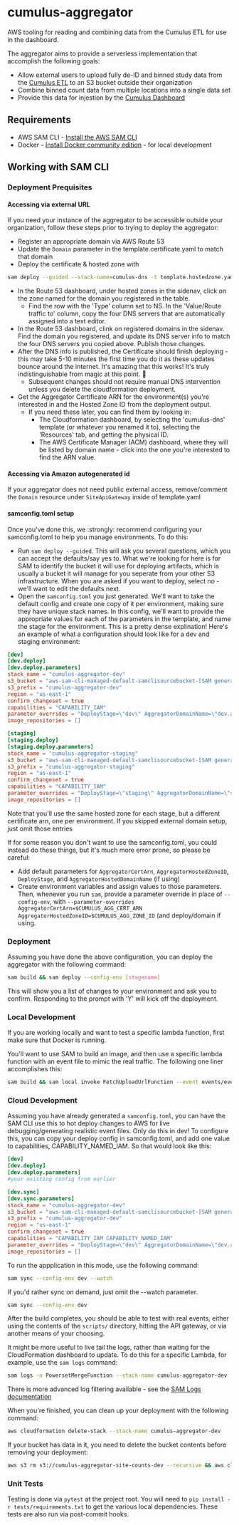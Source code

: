 # cumulus-aggregator

AWS tooling for reading and combining data from the Cumulus ETL for use in the dashboard.

The aggregator aims to provide a serverless implementation that accomplish the following goals:
- Allow external users to upload fully de-ID and binned study data from the [Cumulus ETL](https://github.com/smart-on-fhir/cumulus-etl) to an S3 bucket outside their organization
- Combine binned count data from multiple locations into a single data set
- Provide this data for injestion by the [Cumulus Dashboard](https://github.com/smart-on-fhir/cumulus-app)

## Requirements

* AWS SAM CLI - [Install the AWS SAM CLI](https://docs.aws.amazon.com/serverless-application-model/latest/developerguide/serverless-sam-cli-install.html)
* Docker - [Install Docker community edition](https://hub.docker.com/search/?type=edition&offering=community) - for local development

## Working with SAM CLI

### Deployment Prequisites

#### Accessing via external URL

If you need your instance of the aggregator to be accessible outside your organization, follow these steps prior to trying to deploy the aggregator:

- Register an appropriate domain via AWS Route 53
- Update the `Domain` parameter in the template.certificate.yaml to match that domain
- Deploy the certificate & hosted zone with 
```bash
sam deploy --guided --stack-name=cumulus-dns -t template.hostedzone.yaml
```
- In the Route 53 dashboard, under hosted zones in the sidenav, click on the zone named for the domain you registered in the table.
  - Find the row with the 'Type' column set to NS. In the 'Value/Route traffic to' column, copy the four DNS servers that are automatically assigned into a text editor.
- In the Route 53 dashboard, clink on registered domains in the sidenav. Find the domain you registered, and update its DNS server info to match the four DNS servers you copied above. Publish those changes.
- After the DNS info is published, the Certificate should finish deploying - this may take 5-10 minutes the first time you do it as these updates bounce around the internet. It's amazing that this works! It's truly indistinguishable from magic at this point. 🧙
  - Subsequent changes should not require manual DNS intervention unless you delete the cloudformation deployment.
- Get the Aggregator Certificate ARN for the environment(s) you're interested in and the Hosted Zone ID from the deployment output.
  - If you need these later, you can find them by looking in:
    - The Cloudformation dashboard, by selecting the 'cumulus-dns' template (or whatever you renamed it to), selecting the 'Resources' tab, and getting the physical ID.
    - The AWS Certificate Manager (ACM) dashboard, where they will be listed by domain name - click into the one you're interested to find the ARN value.


#### Accessing via Amazon autogenerated id

If your aggregator does not need public external access, remove/comment the `Domain` resource under `SiteApiGateway` inside of template.yaml

#### samconfig.toml setup

Once you've done this, we :strongly: recommend configuring your samconfig.toml to help you manage environments. To do this:
- Run `sam deploy --guided`. This will ask you several questions, which you can accept the defaults/say yes to. What we're looking for here is for SAM to identify the bucket it will use for deploying artifacts, which is usually a bucket it will manage for you seperate from your other S3 infrastructure. When you are asked if you want to deploy, select no - we'll want to edit the defaults next.
- Open the `samconfig.toml` you just generated. We'll want to take the default config and create one copy of it per environment, making sure they have unique stack names. In this config, we'll want to provide the appropriate values for each of the parameters in the template, and name the stage for the environment. This is a pretty dense explination! Here's an example of what a configuration should look like for a dev and staging environment:
```toml
[dev]
[dev.deploy]
[dev.deploy.parameters]
stack_name = "cumulus-aggregator-dev"
s3_bucket = "aws-sam-cli-managed-default-samclisourcebucket-[SAM generated bucket id]"
s3_prefix = "cumulus-aggregator-dev"
region = "us-east-1"
confirm_changeset = true
capabilities = "CAPABILITY_IAM"
parameter_overrides = "DeployStage=\"dev\" AggregatorDomainName=\"dev.aggregator.yourdomain.org\" AggregatorHostedZoneID=\"1234567890ABCDEFHIJ\" AggregatorCertArn=\"arn:aws:acm:us-east-1:1234567890:certificate/12345678-90AB-CDEF-0123-4567890ABCD\""
image_repositories = []

[staging]
[staging.deploy]
[staging.deploy.parameters]
stack_name = "cumulus-aggregator-staging"
s3_bucket = "aws-sam-cli-managed-default-samclisourcebucket-[SAM generated bucket id]"
s3_prefix = "cumulus-aggregator-staging"
region = "us-east-1"
confirm_changeset = true
capabilities = "CAPABILITY_IAM"
parameter_overrides = "DeployStage=\"staging\" AggregatorDomainName=\"staging.aggregator.yourdomain.org\" AggregatorHostedZoneID=\"1234567890ABCDEFHIJ\" AggregatorCertArn=\"aarn:aws:acm:us-east-1:1234567890:certificate/12345678-90AB-CDEF-0123-FECDBA0987654\""
image_repositories = []
```
Note that you'll use the same hosted zone for each stage, but a different certificate arn, one per environment. If you skipped external domain setup, just omit those entries


If for some reason you don't want to use the samconfig.toml, you could instead do these things, but it's much more error prone, so please be careful:
- Add default parameters for `AggregatorCertArn`, `AggregatorHostedZoneID`, `DeployStage`, and `AggregatorHostedDomainName` (if using)
- Create environment variables and assign values to those parameters. Then, whenever you run `sam`, provide a parameter override in place of `--config-env`, with `--parameter-overrides AggregatorCertArn=$CUMULUS_AGG_CERT_ARN AggregatorHostedZoneID=$CUMULUS_AGG_ZONE_ID` (and deploy/domain if using.


### Deployment

Assuming you have done the above configuration, you can deploy the aggregator with the following command:

```bash
sam build && sam deploy --config-env [stagename]
```

This will show you a list of changes to your environment and ask you to confirm. Responding to the prompt with 'Y' will kick off the deployment.

### Local Development

If you are working locally and want to test a specific lambda function, first make sure that Docker is running.

You'll want to use SAM to build an image, and then use a specific lambda function with an event file to mimic the real traffic. The following one liner accomplishes this:

```bash
sam build && sam local invoke FetchUploadUrlFunction --event events/event-fetch-upload-url.json
```

### Cloud Development

Assuming you have already generated a `samconfig.toml`, you can have the SAM CLI use this to hot deploy changes to AWS for live debugging/generating realistic event files. Only do this in dev! To configure this, you can copy your deploy config in samconfig.toml, and add one value to capabilities, CAPABILITY_NAMED_IAM. So that would look like this:

```toml
[dev]
[dev.deploy]
[dev.deploy.parameters]
#your existing config from earlier

[dev.sync]
[dev.sync.parameters]
stack_name = "cumulus-aggregator-dev"
s3_bucket = "aws-sam-cli-managed-default-samclisourcebucket-[SAM generated bucket id]"
s3_prefix = "cumulus-aggregator-dev"
region = "us-east-1"
confirm_changeset = true
capabilities = "CAPABILITY_IAM CAPABILITY_NAMED_IAM"
parameter_overrides = "DeployStage=\"dev\" AggregatorDomainName=\"dev.aggregator.yourdomain.org\" AggregatorHostedZoneID=\"1234567890ABCDEFHIJ\" AggregatorCertArn=\"arn:aws:acm:us-east-1:1234567890:certificate/12345678-90AB-CDEF-0123-4567890ABCD\""
image_repositories = []

```

To run the appplication in this mode, use the following command:

```bash
sam sync --config-env dev --watch
```

If you'd rather sync on demand, just omit the --watch parameter.

```bash
sam sync --config-env dev
```

After the build completes, you should be able to test with real events, either using the contents of the `scripts/` directory, hitting the API gateway, or via another means of your choosing.

It might be more useful to live tail the logs, rather than waiting for the CloudFormation dashboard to update. To do this for a specific Lambda, for example, use the `sam logs` command:

```bash
sam logs -n PowersetMergeFunction --stack-name cumulus-aggregator-dev --tail
```

There is more advanced log filtering available - see the [SAM Logs documentation](https://docs.aws.amazon.com/serverless-application-model/latest/developerguide/sam-cli-command-reference-sam-logs.html)

When you're finished, you can clean up your deployment with the following command:

```bash
aws cloudformation delete-stack --stack-name cumulus-aggregator-dev
```

If your bucket has data in it, you need to delete the bucket contents before removing your deployment:

```bash
aws s3 rm s3://cumulus-aggregator-site-counts-dev --recursive && aws cloudformation delete-stack --stack-name cumulus-aggregator-dev
```

### Unit Tests

Testing is done via `pytest` at the project root. You will need to `pip install -r tests/requirements.txt` to get the various local dependencies. These tests are also run via post-commit hooks.
